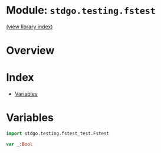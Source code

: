 # Module: `stdgo.testing.fstest`

[(view library index)](../../stdgo.md)


# Overview


 


# Index


- [Variables](<#variables>)

# Variables


```haxe
import stdgo.testing.fstest_test.Fstest
```


```haxe
var _:Bool
```



